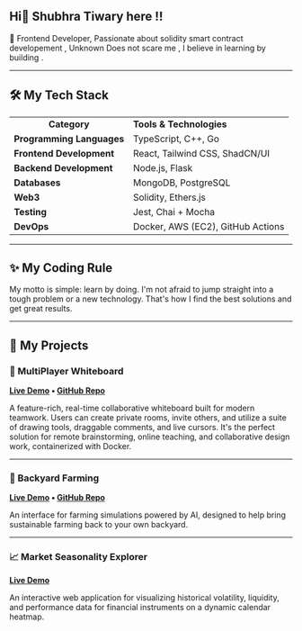 ## Hi👋 Shubhra Tiwary here !!

🚀 Frontend Developer, Passionate about solidity smart contract developement , Unknown Does not scare me , I believe in learning by building .  

---

## 🛠️ My Tech Stack

<table>
  <tr>
    <td align="center"><strong>Category</strong></td>
    <td align="left"><strong>Tools & Technologies</strong></td>
  </tr>
  <tr>
    <td><strong>Programming Languages</strong></td>
    <td align="left">TypeScript, C++, Go</td>
  </tr>
  <tr>
    <td><strong>Frontend Development</strong></td>
    <td align="left">React, Tailwind CSS, ShadCN/UI</td>
  </tr>
  <tr>
    <td><strong>Backend Development</strong></td>
    <td align="left">Node.js, Flask</td>
  </tr>
  <tr>
    <td><strong>Databases</strong></td>
    <td align="left">MongoDB, PostgreSQL</td>
  </tr>
  <tr>
    <td><strong>Web3</strong></td>
    <td align="left">Solidity, Ethers.js</td>
  </tr>
  <tr>
    <td><strong>Testing</strong></td>
    <td align="left">Jest, Chai + Mocha</td>
  </tr>
  <tr>
    <td><strong>DevOps</strong></td>
    <td align="left">Docker, AWS (EC2), GitHub Actions</td>
  </tr>
</table>


---


## ✨ My Coding Rule 

My motto is simple: learn by doing. I'm not afraid to jump straight into a tough problem or a new technology. That's how I find the best solutions and get great results.


---

## 🚀 My Projects

### 🎨 MultiPlayer Whiteboard
**[Live Demo](https://multiplayer-whiteboard.vercel.app/) • [GitHub Repo](https://github.com/shubhratiwary134/Multiplayer-whiteboard)**

A feature-rich, real-time collaborative whiteboard built for modern teamwork. Users can create private rooms, invite others, and utilize a suite of drawing tools, draggable comments, and live cursors. It's the perfect solution for remote brainstorming, online teaching, and collaborative design work, containerized with Docker.

---

### 🌿 Backyard Farming
**[Live Demo](https://backyard-farming-2-0.vercel.app/) • [GitHub Repo](https://github.com/shubhratiwary134/Backyard-Farming-2.0)**

An interface for farming simulations powered by AI, designed to help bring sustainable farming back to your own backyard.

---

### 📈 Market Seasonality Explorer
**[Live Demo](https://market-seasonality-explorer-opal.vercel.app/)**

An interactive web application for visualizing historical volatility, liquidity, and performance data for financial instruments on a dynamic calendar heatmap.


<!--
**shubhratiwary134/shubhratiwary134** is a ✨ _special_ ✨ repository because its `README.md` (this file) appears on your GitHub profile.

Here are some ideas to get you started:

- 🔭 I’m currently working on ...
- 🌱 I’m currently learning ...
- 👯 I’m looking to collaborate on ...
- 🤔 I’m looking for help with ...
- 💬 Ask me about ...
- 📫 How to reach me: ...
- 😄 Pronouns: ...
- ⚡ Fun fact: ...
-->
